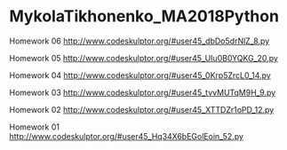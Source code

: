 # MykolaTikhonenko_MA2018Python

Homework 06
http://www.codeskulptor.org/#user45_dbDo5drNlZ_8.py

Homework 05
http://www.codeskulptor.org/#user45_UIu0B0YQKG_20.py

Homework 04
http://www.codeskulptor.org/#user45_0Krp5ZrcL0_14.py

Homework 03
http://www.codeskulptor.org/#user45_tvvMUTqM9H_9.py

Homework 02
http://www.codeskulptor.org/#user45_XTTDZr1oPD_12.py

Homework 01
http://www.codeskulptor.org/#user45_Hq34X6bEGolEoin_52.py
